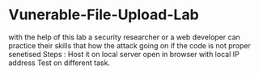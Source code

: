 # Vunerable-File-Upload-Lab
with the help of this lab a security researcher or a web developer can practice their skills that how the attack going on if the code is not proper senetised
Steps :
Host it on local server
open in browser with local IP address
Test on different task.
